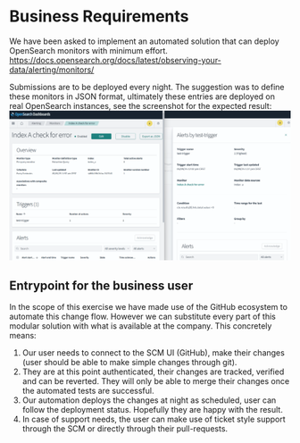 # Business Requirements
We have been asked to implement an automated solution that can deploy OpenSearch monitors with minimum effort.
https://docs.opensearch.org/docs/latest/observing-your-data/alerting/monitors/

Submissions are to be deployed every night.
The suggestion was to define these monitors in JSON format, ultimately these entries are deployed on real OpenSearch instances, see the screenshot for the expected result:
![result](screenshots/os_dashboard.png?raw=true)

## Entrypoint for the business user
In the scope of this exercise we have made use of the GitHub ecosystem to automate this change flow. However we can substitute every part of this modular solution with what is available at the company.
This concretely means:
1. Our user needs to connect to the SCM UI (GitHub), make their changes (user should be able to make simple changes through git).
2. They are at this point authenticated, their changes are tracked, verified and can be reverted. They will only be able to merge their changes once the automated tests are successful.
3. Our automation deploys the changes at night as scheduled, user can follow the deployment status. Hopefully they are happy with the result.
4. In case of support needs, the user can make use of ticket style support through the SCM or directly through their pull-requests.
